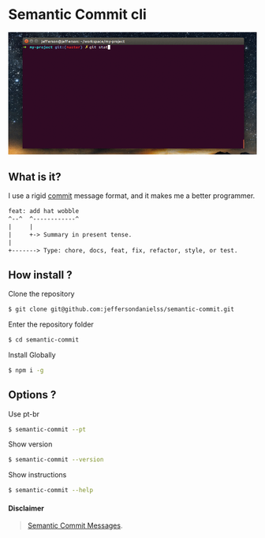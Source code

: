 # Semantic Commit cli

<center>
  <img src="preview.gif" alt="how use preview">
</center>

## What is it?

I use a rigid [commit](https://seesparkbox.com/foundry/semantic_commit_messages) message format, and it makes me a better programmer.
```
feat: add hat wobble
^--^  ^------------^
|     |
|     +-> Summary in present tense.
|
+-------> Type: chore, docs, feat, fix, refactor, style, or test.
```

## How install ?

Clone the repository
```bash
$ git clone git@github.com:jeffersondanielss/semantic-commit.git
```

Enter the repository folder
```bash
$ cd semantic-commit
```

Install Globally
```bash
$ npm i -g
```

## Options ?

Use pt-br

```bash
$ semantic-commit --pt
```

Show version

```bash
$ semantic-commit --version
```

Show instructions

```bash
$ semantic-commit --help
```


#### Disclaimer
> [Semantic Commit Messages](https://seesparkbox.com/foundry/semantic_commit_messages).